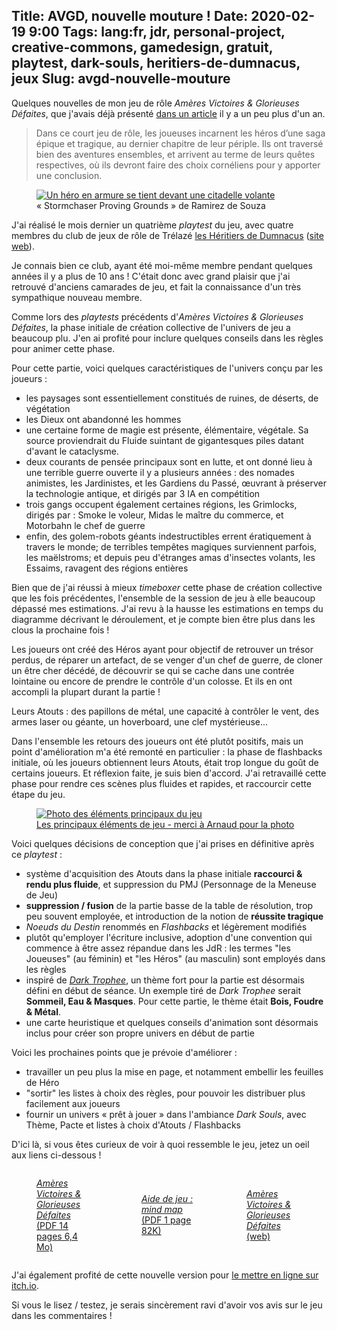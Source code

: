 Title: AVGD, nouvelle mouture !
Date: 2020-02-19 9:00
Tags: lang:fr, jdr, personal-project, creative-commons, gamedesign, gratuit, playtest, dark-souls, heritiers-de-dumnacus, jeux
Slug: avgd-nouvelle-mouture
---

Quelques nouvelles de mon jeu de rôle _Amères Victoires & Glorieuses Défaites_,
que j'avais déjà présenté [dans un article](ameres-victoires-et-glorieuses-defaites.html)
il y a un peu plus d'un an.

> Dans ce court jeu de rôle, les joueuses incarnent les héros d’une saga épique et tragique, au dernier chapitre de leur périple.
> Ils ont traversé bien des aventures ensembles, et arrivent au terme de leurs quêtes respectives, où ils devront faire des choix cornéliens pour y apporter une conclusion.

<figure>
  <a href="https://lucas-c.github.io/jdr/gdav/">
    <img alt="Un héro en armure se tient devant une citadelle volante"
         src="https://lucas-c.github.io/jdr/gdav/img/stormchaser_proving_grounds_by_halycon450_dav4fd5-fullview-lighter.jpg">
  </a>
  <figcaption>« Stormchaser Proving Grounds » de Ramirez de Souza</figcaption>
</figure>

J'ai réalisé le mois dernier un quatrième _playtest_ du jeu,
avec quatre membres du club de jeux de rôle de Trélazé
[les Héritiers de Dumnacus](http://heritiersdumnacus.blogspot.com)
([site web](http://heritiers.dumnacus.online.fr)).

Je connais bien ce club, ayant été moi-même membre pendant quelques années il y a plus de 10 ans !
C'était donc avec grand plaisir que j'ai retrouvé d'anciens camarades de jeu,
et fait la connaissance d'un très sympathique nouveau membre.

Comme lors des _playtests_ précédents d'_Amères Victoires & Glorieuses Défaites_,
la phase initiale de création collective de l'univers de jeu a beaucoup plu.
J'en ai profité pour inclure quelques conseils dans les règles pour animer cette phase.

Pour cette partie, voici quelques caractéristiques de l'univers conçu par les joueurs :

- les paysages sont essentiellement constitués de ruines, de déserts, de végétation
- les Dieux ont abandonné les hommes
- une certaine forme de magie est présente, élémentaire, végétale.
Sa source proviendrait du Fluide suintant de gigantesques piles datant d'avant le cataclysme.
- deux courants de pensée principaux sont en lutte, et ont donné lieu à une terrible guerre ouverte
il y a plusieurs années : des nomades animistes, les Jardinistes, et les Gardiens du Passé,
œuvrant à préserver la technologie antique, et dirigés par 3 IA en compétition
- trois gangs occupent également certaines régions, les Grimlocks,
dirigés par : Smoke le voleur, Midas le maître du commerce, et Motorbahn le chef de guerre
- enfin, des golem-robots géants indestructibles errent ératiquement à travers le monde;
de terribles tempêtes magiques surviennent parfois, les maëlstroms;
et depuis peu d'étranges amas d'insectes volants, les Essaims, ravagent des régions entières

Bien que de j'ai réussi à mieux _timeboxer_ cette phase de création collective que les fois précédentes,
l'ensemble de la session de jeu à elle beaucoup dépassé mes estimations.
J'ai revu à la hausse les estimations en temps du diagramme décrivant le déroulement,
et je compte bien être plus dans les clous la prochaine fois !

Les joueurs ont créé des Héros ayant pour objectif de retrouver un trésor perdus,
de réparer un artefact, de se venger d'un chef de guerre, de cloner un être cher décédé,
de découvrir se qui se cache dans une contrée lointaine ou encore de prendre le contrôle d'un colosse.
Et ils en ont accompli la plupart durant la partie !

Leurs Atouts : des papillons de métal, une capacité à contrôler le vent,
des armes laser ou géante, un hoverboard, une clef mystérieuse...

Dans l'ensemble les retours des joueurs ont été plutôt positifs,
mais un point d'amélioration m'a été remonté en particulier :
la phase de flashbacks initiale, où les joueurs obtiennent leurs Atouts,
était trop longue du goût de certains joueurs. Et réflexion faite, je suis bien d'accord.
J'ai retravaillé cette phase pour rendre ces scènes plus fluides et rapides,
et raccourcir cette étape du jeu.

<a href="images/2020/02/avgd-photo-table.jpg">
  <figure>
    <img alt="Photo des éléments principaux du jeu"
         src="images/2020/02/avgd-photo-table.jpg">
    <figcaption>Les principaux éléments de jeu - merci à Arnaud pour la photo</figcaption>
  </figure>
</a>

Voici quelques décisions de conception que j'ai prises en définitive après ce _playtest_ :

- système d'acquisition des Atouts dans la phase initiale **raccourci & rendu plus fluide**,
et suppression du PMJ (Personnage de la Meneuse de Jeu)
- **suppression / fusion** de la partie basse de la table de résolution, trop peu souvent employée,
et introduction de la notion de **réussite tragique**
- _Noeuds du Destin_ renommés en _Flashbacks_ et légèrement modifiés
- plutôt qu'employer l'écriture inclusive, adoption d'une convention qui commence à être assez répandue dans les JdR :
les termes "les Joueuses" (au féminin) et "les Héros" (au masculin) sont employés dans les règles
- inspiré de [_Dark Trophee_](https://nicolasfolliot.itch.io/trophee-sombre), un thème fort pour la partie
est désormais défini en début de séance. Un exemple tiré de _Dark Trophee_ serait **Sommeil, Eau & Masques**.
Pour cette partie, le thème était **Bois, Foudre & Métal**.
- une carte heuristique et quelques conseils d'animation sont désormais inclus pour créer son propre univers
en début de partie

Voici les prochaines points que je prévoie d'améliorer :

- travailler un peu plus la mise en page, et notamment embellir les feuilles de Héro
- "sortir" les listes à choix des règles, pour pouvoir les distribuer plus facilement aux joueurs
- fournir un univers « prêt à jouer » dans l'ambiance _Dark Souls_, avec Thème, Pacte et listes à choix d'Atouts / Flashbacks

D'ici là, si vous êtes curieux de voir à quoi ressemble le jeu, jetez un oeil aux liens ci-dessous !

<div class="releases">
  <a href="https://github.com/Lucas-C/jdr/releases/download/gdav-v1.2/gdav-v1.2.pdf">
    <figure>
      <img alt="" src="images/2020/02/avgd-pdf.png">
      <figcaption><em>Amères Victoires & Glorieuses Défaites</em><br>(PDF 14 pages 6,4 Mo)</figcaption>
    </figure>
  </a>
  <a href="https://github.com/Lucas-C/jdr/releases/download/gdav-v1.2/gdav-v1.2-mind-map.pdf">
    <figure>
      <img alt="" src="images/2020/02/avgd-mindmap.png">
      <figcaption><em>Aide de jeu : mind map</em><br>(PDF 1 page 82K)</figcaption>
    </figure>
  </a>
  <a href="https://lucas-c.github.io/jdr/gdav/">
    <figure>
      <img alt="" src="images/2020/02/avgd-web.png">
      <figcaption><em>Amères Victoires & Glorieuses Défaites</em><br>(web)</figcaption>
    </figure>
  </a>
</div>

J'ai également profité de cette nouvelle version pour [le mettre en ligne sur itch.io](https://lucas-c.itch.io/ameres-victoires-glorieuses-defaites).

Si vous le lisez / testez, je serais sincèrement ravi d'avoir vos avis sur le jeu dans les commentaires !

<style>
.small-img { max-height: 16rem; }
article img { max-height: 40rem; }
.releases {
  display: flex;
  justify-content: center;
  align-items: center;
  flex-flow: wrap;
}
.releases > * { flex: 1 0; }
</style>
